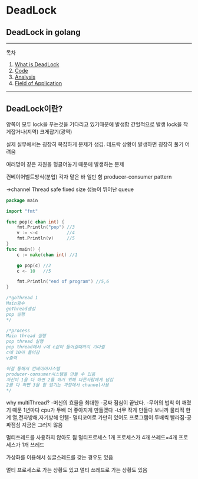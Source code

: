 # DeadLock
## DeadLock in golang

---
목차
1. [What is DeadLock](#DeadLock이란?)
2. [Code](#구현)
3. [Analysis](#코드-분석)
4. [Field of Application](#활용-분야)

______
## DeadLock이란?

양쪽이 모두 lock을 푸는것을 기다리고 있기때문에 발생함 
간헐적으로 발생
lock을 작게잡거나(지역) 크게잡기(광역)


실제 실무에서는 굉장히 복잡하게 문제가 생김.
데드락 상황이 발생하면 굉장히 풀기 어려움

여러명이 같은 자원을 헝클어놓기 때문에 발생하는 문제

컨베이어벨트방식(분업)
각자 맡은 바 일만 함
producer-consumer pattern

->channel
Thread safe
fixed size
성능이 뛰어난 queue

```go
package main

import "fmt"

func pop(c chan int) {
	fmt.Println("pop") //3
	v := <-c           //4
	fmt.Println(v)     //5
}
func main() {
	c := make(chan int) //1

	go pop(c) //2
	c <- 10   //5

	fmt.Println("end of program") //5,6
}

/*goThread 1
Main함수
goThread생성
pop 실행
*/

/*process
Main thread 실행
pop thread 실행
pop thread에서 v에 c값이 들어갈때까지 기다림
c에 10이 들어감
v출력

이걸 통해서 컨베이어시스템
producer-consumer시스템을 만들 수 있음
자신이 1을 다 하면 2를 하기 위해 다른사람에게 넘김
2를 다 하면 3을 함 넘기는 과정에서 channel사용
*/

```
why multiThread?
-머신의 효율을 최대한
-공짜 점심이 끝났다.
-무어의 법칙
이 깨졌기 때문 1년마다 cpu가 두배 더 좋아지게 만들겠다
-너무 작게 만들다 보니까 물리적 한계 열,전자방해,자기방해
인텔- 멀티코어로
가만히 있어도 프로그램이 두배씩 빨라짐-공짜점심
지금은 그러지 않음

멀티쓰레드를 사용하지 않아도 됨
멀티프로세스
1개 프로세스가 4개 쓰레드=4개 프로세스가 1개 쓰레드

가상화를 이용해서 싱글스레드를 갖는 경우도 있음

멀티 프로세스로 가는 상황도 있고 멀티 쓰레드로 가는 상황도 있음
